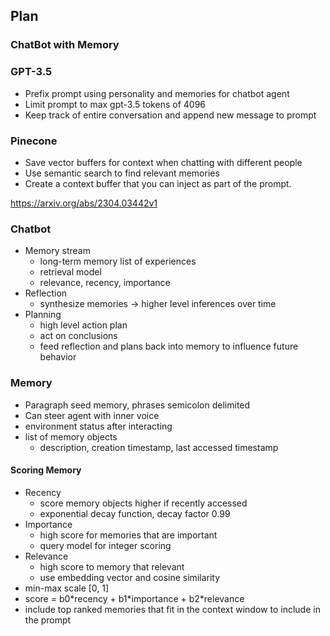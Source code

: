 ## Plan

### ChatBot with Memory

### GPT-3.5

- Prefix prompt using personality and memories for chatbot agent
- Limit prompt to max gpt-3.5 tokens of 4096
- Keep track of entire conversation and append new message to prompt

### Pinecone

- Save vector buffers for context when chatting with different people
- Use semantic search to find relevant memories
- Create a context buffer that you can inject as part of the prompt.

https://arxiv.org/abs/2304.03442v1
### Chatbot
- Memory stream
  - long-term memory list of experiences
  - retrieval model
  - relevance, recency, importance
- Reflection
  - synthesize memories -> higher level inferences over time
- Planning
  - high level action plan
  - act on conclusions
  - feed reflection and plans back into memory to influence future behavior
  
### Memory
- Paragraph seed memory, phrases semicolon delimited
- Can steer agent with inner voice
- environment status after interacting
- list of memory objects
  - description, creation timestamp, last accessed timestamp

#### Scoring Memory
- Recency
  - score memory objects higher if recently accessed
  - exponential decay function, decay factor 0.99
- Importance
  - high score for memories that are important
  - query model for integer scoring 
- Relevance
  - high score to memory that relevant
  - use embedding vector and cosine similarity
- min-max scale [0, 1]
- score = b0\*recency + b1\*importance + b2\*relevance
- include top ranked memories that fit in the context window to include in the prompt